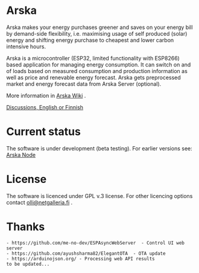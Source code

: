 # Arska
Arska makes your energy purchases greener and saves on your energy bill by demand-side flexibility, i.e. maximising usage of self produced (solar) energy and shifting energy purchase to cheapest and lower carbon intensive hours.

Arska is a microcontroller (ESP32, limited functionality with ESP8266) based application for managing energy consumption. It can switch on and of loads  based on measured consumption and production information as well as price and renevable energy forecast. Arska gets preprocessed market and energy forecast data from Arska Server (optional). 

More information in [Arska Wiki](https://github.com/Netgalleria/Arska/wiki) .

[Discussions, English or Finnish](https://github.com/Netgalleria/Arska/discussions)

# Current status
The software is under development (beta testing). For earlier versions see: [Arska Node](https://github.com/Netgalleria/arska-node) 
# License 
The software is licenced under GPL v.3 license. For other licencing options contact olli@netgalleria.fi .

# Thanks
    - https://github.com/me-no-dev/ESPAsyncWebServer  - Control UI web server
    - https://github.com/ayushsharma82/ElegantOTA  - OTA update
    - https://arduinojson.org/ - Processing web API results 
    to be updated...
